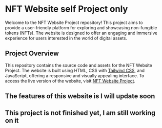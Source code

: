 # NFT Website self Project only

Welcome to the NFT Website Project repository! This project aims to provide a user-friendly platform for exploring and showcasing non-fungible tokens (NFTs). The website is designed to offer an engaging and immersive experience for users interested in the world of digital assets.

## Project Overview

This repository contains the source code and assets for the NFT Website Project. The website is built using HTML, CSS with [Tailwind CSS](https://tailwindcss.com/), and JavaScript, offering a responsive and visually appealing interface. To access the live version of the website, visit [NFT Website Project](https://zuaren.github.io/NFT-Website-Project/build/index.html).

## The features of this website is I will update soon


## This project is not finished yet, I am still working on it


